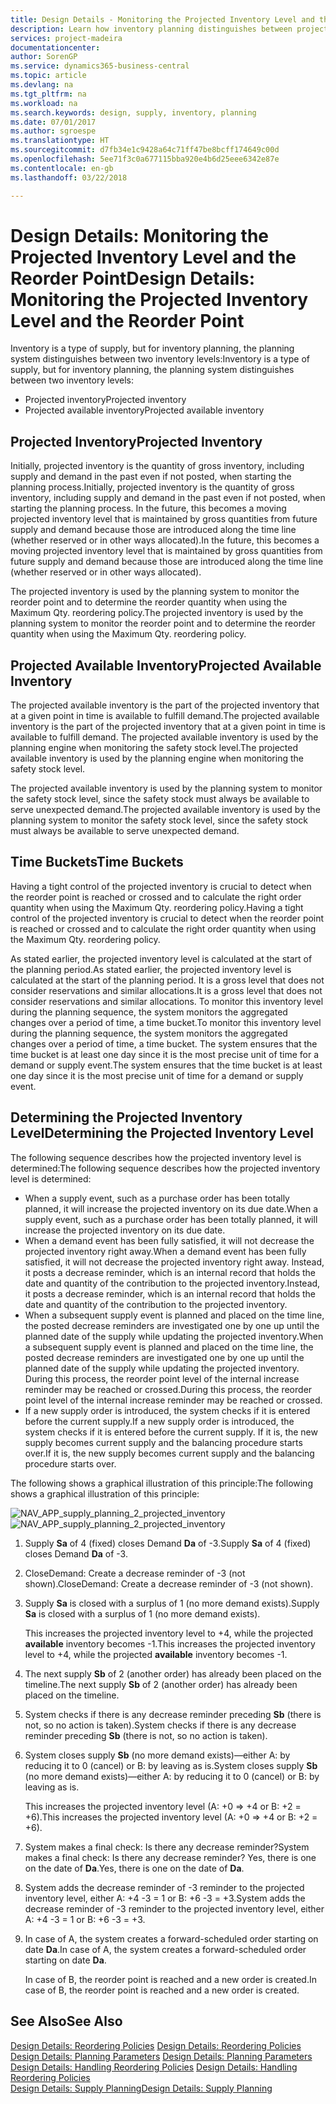 ```yaml
---
title: Design Details - Monitoring the Projected Inventory Level and the Reorder Point | Microsoft Docs
description: Learn how inventory planning distinguishes between projected inventory and projected available inventory levels.
services: project-madeira
documentationcenter: 
author: SorenGP
ms.service: dynamics365-business-central
ms.topic: article
ms.devlang: na
ms.tgt_pltfrm: na
ms.workload: na
ms.search.keywords: design, supply, inventory, planning
ms.date: 07/01/2017
ms.author: sgroespe
ms.translationtype: HT
ms.sourcegitcommit: d7fb34e1c9428a64c71ff47be8bcff174649c00d
ms.openlocfilehash: 5ee71f3c0a677115bba920e4b6d25eee6342e87e
ms.contentlocale: en-gb
ms.lasthandoff: 03/22/2018

---
```

# <a name="design-details-monitoring-the-projected-inventory-level-and-the-reorder-point"></a><span data-ttu-id="6ffae-103">Design Details: Monitoring the Projected Inventory Level and the Reorder Point</span><span class="sxs-lookup"><span data-stu-id="6ffae-103">Design Details: Monitoring the Projected Inventory Level and the Reorder Point</span></span>
<span data-ttu-id="6ffae-104">Inventory is a type of supply, but for inventory planning, the planning system distinguishes between two inventory levels:</span><span class="sxs-lookup"><span data-stu-id="6ffae-104">Inventory is a type of supply, but for inventory planning, the planning system distinguishes between two inventory levels:</span></span>  

* <span data-ttu-id="6ffae-105">Projected inventory</span><span class="sxs-lookup"><span data-stu-id="6ffae-105">Projected inventory</span></span>  
* <span data-ttu-id="6ffae-106">Projected available inventory</span><span class="sxs-lookup"><span data-stu-id="6ffae-106">Projected available inventory</span></span>  

## <a name="projected-inventory"></a><span data-ttu-id="6ffae-107">Projected Inventory</span><span class="sxs-lookup"><span data-stu-id="6ffae-107">Projected Inventory</span></span>  
<span data-ttu-id="6ffae-108">Initially, projected inventory is the quantity of gross inventory, including supply and demand in the past even if not posted, when starting the planning process.</span><span class="sxs-lookup"><span data-stu-id="6ffae-108">Initially, projected inventory is the quantity of gross inventory, including supply and demand in the past even if not posted, when starting the planning process.</span></span> <span data-ttu-id="6ffae-109">In the future, this becomes a moving projected inventory level that is maintained by gross quantities from future supply and demand because those are introduced along the time line (whether reserved or in other ways allocated).</span><span class="sxs-lookup"><span data-stu-id="6ffae-109">In the future, this becomes a moving projected inventory level that is maintained by gross quantities from future supply and demand because those are introduced along the time line (whether reserved or in other ways allocated).</span></span>  

<span data-ttu-id="6ffae-110">The projected inventory is used by the planning system to monitor the reorder point and to determine the reorder quantity when using the Maximum Qty. reordering policy.</span><span class="sxs-lookup"><span data-stu-id="6ffae-110">The projected inventory is used by the planning system to monitor the reorder point and to determine the reorder quantity when using the Maximum Qty. reordering policy.</span></span>  

## <a name="projected-available-inventory"></a><span data-ttu-id="6ffae-111">Projected Available Inventory</span><span class="sxs-lookup"><span data-stu-id="6ffae-111">Projected Available Inventory</span></span>  
<span data-ttu-id="6ffae-112">The projected available inventory is the part of the projected inventory that at a given point in time is available to fulfill demand.</span><span class="sxs-lookup"><span data-stu-id="6ffae-112">The projected available inventory is the part of the projected inventory that at a given point in time is available to fulfill demand.</span></span> <span data-ttu-id="6ffae-113">The projected available inventory is used by the planning engine when monitoring the safety stock level.</span><span class="sxs-lookup"><span data-stu-id="6ffae-113">The projected available inventory is used by the planning engine when monitoring the safety stock level.</span></span>  

<span data-ttu-id="6ffae-114">The projected available inventory is used by the planning system to monitor the safety stock level, since the safety stock must always be available to serve unexpected demand.</span><span class="sxs-lookup"><span data-stu-id="6ffae-114">The projected available inventory is used by the planning system to monitor the safety stock level, since the safety stock must always be available to serve unexpected demand.</span></span>  

## <a name="time-buckets"></a><span data-ttu-id="6ffae-115">Time Buckets</span><span class="sxs-lookup"><span data-stu-id="6ffae-115">Time Buckets</span></span>  
<span data-ttu-id="6ffae-116">Having a tight control of the projected inventory is crucial to detect when the reorder point is reached or crossed and to calculate the right order quantity when using the Maximum Qty. reordering policy.</span><span class="sxs-lookup"><span data-stu-id="6ffae-116">Having a tight control of the projected inventory is crucial to detect when the reorder point is reached or crossed and to calculate the right order quantity when using the Maximum Qty. reordering policy.</span></span>  

<span data-ttu-id="6ffae-117">As stated earlier, the projected inventory level is calculated at the start of the planning period.</span><span class="sxs-lookup"><span data-stu-id="6ffae-117">As stated earlier, the projected inventory level is calculated at the start of the planning period.</span></span> <span data-ttu-id="6ffae-118">It is a gross level that does not consider reservations and similar allocations.</span><span class="sxs-lookup"><span data-stu-id="6ffae-118">It is a gross level that does not consider reservations and similar allocations.</span></span> <span data-ttu-id="6ffae-119">To monitor this inventory level during the planning sequence, the system monitors the aggregated changes over a period of time, a time bucket.</span><span class="sxs-lookup"><span data-stu-id="6ffae-119">To monitor this inventory level during the planning sequence, the system monitors the aggregated changes over a period of time, a time bucket.</span></span> <span data-ttu-id="6ffae-120">The system ensures that the time bucket is at least one day since it is the most precise unit of time for a demand or supply event.</span><span class="sxs-lookup"><span data-stu-id="6ffae-120">The system ensures that the time bucket is at least one day since it is the most precise unit of time for a demand or supply event.</span></span>  

## <a name="determining-the-projected-inventory-level"></a><span data-ttu-id="6ffae-121">Determining the Projected Inventory Level</span><span class="sxs-lookup"><span data-stu-id="6ffae-121">Determining the Projected Inventory Level</span></span>  
<span data-ttu-id="6ffae-122">The following sequence describes how the projected inventory level is determined:</span><span class="sxs-lookup"><span data-stu-id="6ffae-122">The following sequence describes how the projected inventory level is determined:</span></span>  

* <span data-ttu-id="6ffae-123">When a supply event, such as a purchase order has been totally planned, it will increase the projected inventory on its due date.</span><span class="sxs-lookup"><span data-stu-id="6ffae-123">When a supply event, such as a purchase order has been totally planned, it will increase the projected inventory on its due date.</span></span>  
* <span data-ttu-id="6ffae-124">When a demand event has been fully satisfied, it will not decrease the projected inventory right away.</span><span class="sxs-lookup"><span data-stu-id="6ffae-124">When a demand event has been fully satisfied, it will not decrease the projected inventory right away.</span></span> <span data-ttu-id="6ffae-125">Instead, it posts a decrease reminder, which is an internal record that holds the date and quantity of the contribution to the projected inventory.</span><span class="sxs-lookup"><span data-stu-id="6ffae-125">Instead, it posts a decrease reminder, which is an internal record that holds the date and quantity of the contribution to the projected inventory.</span></span>  
* <span data-ttu-id="6ffae-126">When a subsequent supply event is planned and placed on the time line, the posted decrease reminders are investigated one by one up until the planned date of the supply while updating the projected inventory.</span><span class="sxs-lookup"><span data-stu-id="6ffae-126">When a subsequent supply event is planned and placed on the time line, the posted decrease reminders are investigated one by one up until the planned date of the supply while updating the projected inventory.</span></span> <span data-ttu-id="6ffae-127">During this process, the reorder point level of the internal increase reminder may be reached or crossed.</span><span class="sxs-lookup"><span data-stu-id="6ffae-127">During this process, the reorder point level of the internal increase reminder may be reached or crossed.</span></span>  
* <span data-ttu-id="6ffae-128">If a new supply order is introduced, the system checks if it is entered before the current supply.</span><span class="sxs-lookup"><span data-stu-id="6ffae-128">If a new supply order is introduced, the system checks if it is entered before the current supply.</span></span> <span data-ttu-id="6ffae-129">If it is, the new supply becomes current supply and the balancing procedure starts over.</span><span class="sxs-lookup"><span data-stu-id="6ffae-129">If it is, the new supply becomes current supply and the balancing procedure starts over.</span></span>  

<span data-ttu-id="6ffae-130">The following shows a graphical illustration of this principle:</span><span class="sxs-lookup"><span data-stu-id="6ffae-130">The following shows a graphical illustration of this principle:</span></span>  

<span data-ttu-id="6ffae-131">![](media/nav_app_supply_planning_2_projected_inventory.png "NAV_APP_supply_planning_2_projected_inventory")</span><span class="sxs-lookup"><span data-stu-id="6ffae-131">![](media/nav_app_supply_planning_2_projected_inventory.png "NAV_APP_supply_planning_2_projected_inventory")</span></span>  

1. <span data-ttu-id="6ffae-132">Supply **Sa** of 4 (fixed) closes Demand **Da** of -3.</span><span class="sxs-lookup"><span data-stu-id="6ffae-132">Supply **Sa** of 4 (fixed) closes Demand **Da** of -3.</span></span>  
2. <span data-ttu-id="6ffae-133">CloseDemand: Create a decrease reminder of -3 (not shown).</span><span class="sxs-lookup"><span data-stu-id="6ffae-133">CloseDemand: Create a decrease reminder of -3 (not shown).</span></span>  
3. <span data-ttu-id="6ffae-134">Supply **Sa** is closed with a surplus of 1 (no more demand exists).</span><span class="sxs-lookup"><span data-stu-id="6ffae-134">Supply **Sa** is closed with a surplus of 1 (no more demand exists).</span></span>  

     <span data-ttu-id="6ffae-135">This increases the projected inventory level to +4, while the projected **available** inventory becomes -1.</span><span class="sxs-lookup"><span data-stu-id="6ffae-135">This increases the projected inventory level to +4, while the projected **available** inventory becomes -1.</span></span>  

4. <span data-ttu-id="6ffae-136">The next supply **Sb** of 2 (another order) has already been placed on the timeline.</span><span class="sxs-lookup"><span data-stu-id="6ffae-136">The next supply **Sb** of 2 (another order) has already been placed on the timeline.</span></span>  
5. <span data-ttu-id="6ffae-137">System checks if there is any decrease reminder preceding **Sb** (there is not, so no action is taken).</span><span class="sxs-lookup"><span data-stu-id="6ffae-137">System checks if there is any decrease reminder preceding **Sb** (there is not, so no action is taken).</span></span>  
6. <span data-ttu-id="6ffae-138">System closes supply **Sb** (no more demand exists)—either A: by reducing it to 0 (cancel) or B: by leaving as is.</span><span class="sxs-lookup"><span data-stu-id="6ffae-138">System closes supply **Sb** (no more demand exists)—either A: by reducing it to 0 (cancel) or B: by leaving as is.</span></span>  

     <span data-ttu-id="6ffae-139">This increases the projected inventory level (A: +0 => +4 or B: +2 = +6).</span><span class="sxs-lookup"><span data-stu-id="6ffae-139">This increases the projected inventory level (A: +0 => +4 or B: +2 = +6).</span></span>  

7. <span data-ttu-id="6ffae-140">System makes a final check: Is there any decrease reminder?</span><span class="sxs-lookup"><span data-stu-id="6ffae-140">System makes a final check: Is there any decrease reminder?</span></span> <span data-ttu-id="6ffae-141">Yes, there is one on the date of **Da**.</span><span class="sxs-lookup"><span data-stu-id="6ffae-141">Yes, there is one on the date of **Da**.</span></span>  
8. <span data-ttu-id="6ffae-142">System adds the decrease reminder of -3 reminder to the projected inventory level, either A: +4 -3 = 1 or B: +6 -3 = +3.</span><span class="sxs-lookup"><span data-stu-id="6ffae-142">System adds the decrease reminder of -3 reminder to the projected inventory level, either A: +4 -3 = 1 or B: +6 -3 = +3.</span></span>  
9. <span data-ttu-id="6ffae-143">In case of A, the system creates a forward-scheduled order starting on date **Da**.</span><span class="sxs-lookup"><span data-stu-id="6ffae-143">In case of A, the system creates a forward-scheduled order starting on date **Da**.</span></span>  

     <span data-ttu-id="6ffae-144">In case of B, the reorder point is reached and a new order is created.</span><span class="sxs-lookup"><span data-stu-id="6ffae-144">In case of B, the reorder point is reached and a new order is created.</span></span>  

## <a name="see-also"></a><span data-ttu-id="6ffae-145">See Also</span><span class="sxs-lookup"><span data-stu-id="6ffae-145">See Also</span></span>  
<span data-ttu-id="6ffae-146">[Design Details: Reordering Policies](design-details-reordering-policies.md) </span><span class="sxs-lookup"><span data-stu-id="6ffae-146">[Design Details: Reordering Policies](design-details-reordering-policies.md) </span></span>  
<span data-ttu-id="6ffae-147">[Design Details: Planning Parameters](design-details-planning-parameters.md) </span><span class="sxs-lookup"><span data-stu-id="6ffae-147">[Design Details: Planning Parameters](design-details-planning-parameters.md) </span></span>  
<span data-ttu-id="6ffae-148">[Design Details: Handling Reordering Policies](design-details-handling-reordering-policies.md) </span><span class="sxs-lookup"><span data-stu-id="6ffae-148">[Design Details: Handling Reordering Policies](design-details-handling-reordering-policies.md) </span></span>  
[<span data-ttu-id="6ffae-149">Design Details: Supply Planning</span><span class="sxs-lookup"><span data-stu-id="6ffae-149">Design Details: Supply Planning</span></span>](design-details-supply-planning.md)

